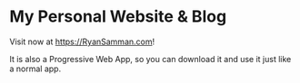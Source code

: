 # My Personal Website & Blog

Visit now at https://RyanSamman.com! 

It is also a Progressive Web App, so you can download it and use it just like a normal app.
